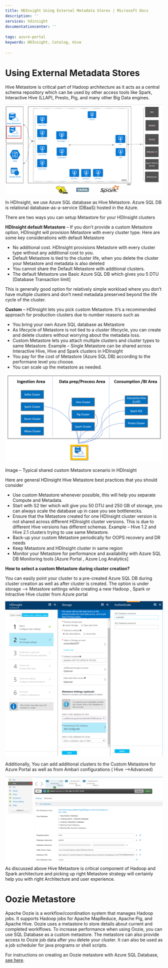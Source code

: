 ```yaml
---
title: HDInsight Using External Metadata Stores | Microsoft Docs
description: ''
services: hdinsight
documentationcenter: ''

tags: azure-portal
keywords: HDInsight, Catalog, Hive

---
```

# Using External Metadata Stores

Hive Metastore is critical part of Hadoop architecture as it acts as a central schema repository which can be used by other access tools like Spark, Interactive Hive (LLAP), Presto, Pig, and many other Big Data engines.

![HDInsight Hive Metadata Store Architecture](./media/hdinsight-use-external-metadata-stores/metadata-store-architecture.png)

In HDInsight, we use Azure SQL database as Hive Metastore. Azure SQL DB is relational database-as-a-service (DBaaS) hosted in the Azure.

There are two ways you can setup Metastore for your HDInsight clusters

**HDInsight default Metastore** – If you don’t provide a custom Metastore option, HDInsight will provision Metastore with every cluster type. Here are some key considerations with default Metastore

* No additional cost. HDInsight provisions Metastore with every cluster type without any additional cost to you.
* Default Metastore is tied to the cluster life, when you delete the cluster your Metastore and metadata is also deleted
* You cannot share the Default Metastore with additional clusters.
* The default Metastore use Basic Azure SQL DB which gives you 5 DTU [Database Transaction limit]

This is generally good option for relatively simple workload where you don’t have multiple clusters and don’t need metadata preserved beyond the life cycle of the cluster.

**Custom** – HDInsight lets you pick custom Metastore. It’s a recommended approach for production clusters due to number reasons such as

* You bring your own Azure SQL database as Metastore
* As lifecycle of Metastore is not tied to a cluster lifecycle, you can create and delete clusters without worrying about the metadata loss.
* Custom Metastore lets you attach multiple clusters and cluster types to same Metastore. Example – Single Metastore can be shared across Interactive Hive, Hive and Spark clusters in HDInsight
* You pay for the cost of Metastore (Azure SQL DB) according to the performane level you choose.  
* You can scale up the metastore as needed.

![HDInsight Hive Metadata Store Use Case](./media/hdinsight-use-external-metadata-stores/metadata-store-use-case.png)

Image – Typical shared custom Metastore scenario in HDInsight

Here are general HDinsight Hive Metastore best practices that you should consider

* Use custom Metastore whenever possible, this will help you separate Compute and Metadata.
* Start with S2 tier which will give you 50 DTU and 250 GB of storage, you can always scale the database up in case you see bottlenecks.
* Ensure that the Metastore created for one HDInsight cluster version is not shared across different HDInsight cluster versions. This is due to different Hive versions has different schemas. Example – Hive 1.2 and Hive 2.1 clusters trying to use same Metastore.
* Back-up your custom Metastore periodically for OOPS recovery and DR needs
* Keep Metastore and HDInsight cluster in same region
* Monitor your Metastore for performance and availability with Azure SQL DB Monitoring tools [Azure Portal , Azure Log Analytics]

**How to select a custom Metastore during cluster creation?**

You can easily point your cluster to a pre-created Azure SQL DB during cluster creation as well as after cluster is created. The option is under storage –> Metastore settings while creating a new Hadoop , Spark or Intractive Hive cluster from Azure portal

![HDInsight Hive Metadata Store Azure Portal](./media/hdinsight-use-external-metadata-stores/metadata-store-azure-portal.png)

Additionally, You can add additional clusters to the Custom Metastore for Azure Portal as well as from Ambari configurations ( Hive –>Advanced)

![HDInsight Hive Metadata Store Ambari](./media/hdinsight-use-external-metadata-stores/metadata-store-ambari.png)
As discussed above Hive Metastore is critical component of Hadoop and Spark architecture and picking up right Metastore strategy will certainly help you with right Architecture and user experience.

# Oozie Metastore
Apache Oozie is a workflow/coordination system that manages Hadoop jobs.  It supports Hadoop jobs for Apache MapReduce, Apache Pig, and Apache Hive.  Oozie uses a metastore to store details about current and completed worklflows. To increase performance when using Oozie, you can use SQL Database as a custom metastore. The metastore can also provide access to Oozie job data after you delete your cluster.  It can also be used as a job scheduler for java programs or shell scripts.

For instructions on creating an Oozie metastore with Azure SQL Database, [see here](https://docs.microsoft.com/en-us/azure/hdinsight/hdinsight-use-oozie-linux-mac#create-the-database).


